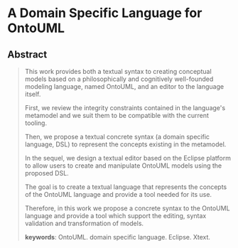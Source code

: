 # A Domain Specific Language for OntoUML

## Abstract

> This work provides both a textual syntax to creating conceptual models 
> based on a philosophically and cognitively well-founded modeling language,
> named OntoUML, and an editor to the language itself.
>
> First, we review the integrity constraints contained in the language's metamodel
> and we suit them to be compatible with the current tooling.
>
> Then, we propose a textual concrete syntax (a domain specific language, DSL)
> to represent the concepts existing in the metamodel.
>
> In the sequel, we design a textual editor based on the Eclipse platform
> to allow users to create and manipulate OntoUML models using the proposed DSL.
>
> The goal is to create a textual language that represents the concepts of
> the OntoUML language and provide a tool needed for its use.
>
> Therefore, in this work we propose a concrete syntax to the OntoUML language
> and provide a tool which support the editing, syntax validation and
> transformation of models.
>
> **keywords**: OntoUML. domain specific language. Eclipse. Xtext.
